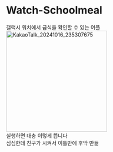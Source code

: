 # Watch-Schoolmeal
갤럭시 워치에서 급식을 확인할 수 있는 어플<br/>
<img width="274" alt="KakaoTalk_20241016_235307675" src="https://github.com/user-attachments/assets/6467ed81-3c56-4a3f-9c76-2fd36fd1f85f"><br/>
실행하면 대충 이렇게 뜹니다<br/>
심심한데 친구가 시켜서 이틀만에 후딱 만듦
